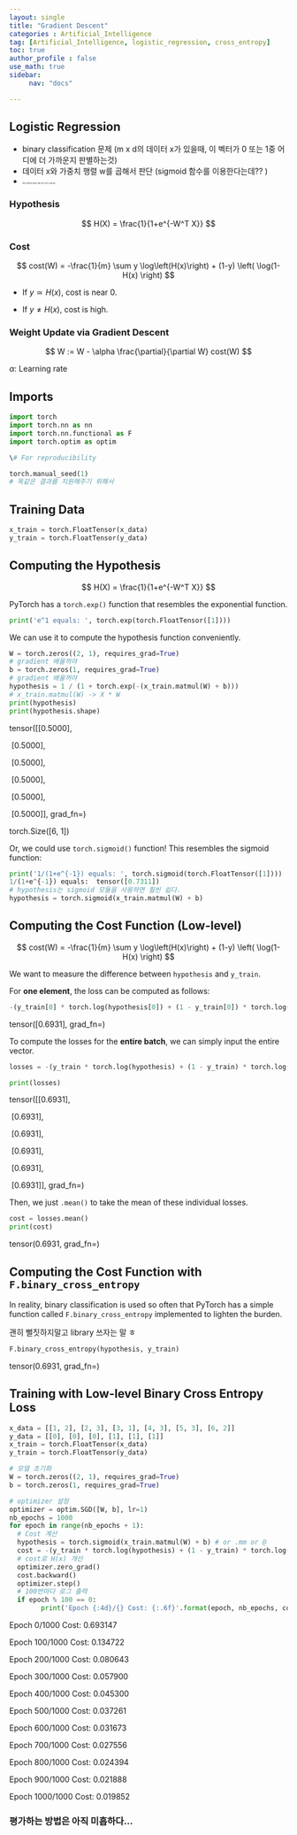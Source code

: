 ```yaml
---
layout: single
title: "Gradient Descent"
categories : Artificial_Intelligence
tag: [Artificial_Intelligence, logistic_regression, cross_entropy]
toc: true
author_profile : false
use_math: true
sidebar:
     nav: "docs"

---
```


### 

## Logistic Regression

* binary classification 문제 (m x d의 데이터 x가 있을때, 이 벡터가 0 또는 1중 어디에 더 가까운지 판별하는것)
* 데이터 x와 가중치 행렬 w를 곱해서 판단 (sigmoid 함수를 이용한다는데?? )
* <img src="/Users/hyundae/Library/Application Support/typora-user-images/스크린샷 2022-08-03 오후 3.30.42.png" alt="스크린샷 2022-08-03 오후 3.30.42" style="zoom:25%;" />

### Hypothesis

$$
H(X) = \frac{1}{1+e^{-W^T X}}
$$

### Cost


$$
cost(W) = -\frac{1}{m} \sum y \log\left(H(x)\right) + (1-y) \left( \log(1-H(x) \right)
$$

- If $y \simeq H(x)$, cost is near 0.

- If $y \neq H(x)$, cost is high.



### Weight Update via Gradient Descent


$$
W := W - \alpha \frac{\partial}{\partial W} cost(W)
$$


$\alpha$: Learning rate



## Imports

```python
import torch
import torch.nn as nn
import torch.nn.functional as F
import torch.optim as optim
```

```python
\# For reproducibility

torch.manual_seed(1)
# 똑같은 결과를 지원해주기 위해서 
```



## Training Data

```python
x_train = torch.FloatTensor(x_data)
y_train = torch.FloatTensor(y_data)
```



## Computing the Hypothesis

$$
H(X) = \frac{1}{1+e^{-W^T X}}
$$



PyTorch has a `torch.exp()` function that resembles the exponential function.

```python
print('e^1 equals: ', torch.exp(torch.FloatTensor([1])))
```

We can use it to compute the hypothesis function conveniently.

```python
W = torch.zeros((2, 1), requires_grad=True)
# gradient 배울꺼야
b = torch.zeros(1, requires_grad=True)
# gradient 배울꺼야
hypothesis = 1 / (1 + torch.exp(-(x_train.matmul(W) + b)))
# x_train.matmul(W) -> X * W
print(hypothesis)
print(hypothesis.shape)
```

 tensor([[0.5000],

​      [0.5000],

​      [0.5000],

​      [0.5000],

​      [0.5000],

​      [0.5000]], grad_fn=<MulBackward>)

  torch.Size([6, 1])

Or, we could use `torch.sigmoid()` function! This resembles the sigmoid function:

```python
print('1/(1+e^{-1}) equals: ', torch.sigmoid(torch.FloatTensor([1])))
1/(1+e^{-1}) equals:  tensor([0.7311])
# hypothesis는 sigmoid 모듈을 사용하면 훨씬 쉽다.
hypothesis = torch.sigmoid(x_train.matmul(W) + b)
```



## Computing the Cost Function (Low-level)

$$
cost(W) = -\frac{1}{m} \sum y \log\left(H(x)\right) + (1-y) \left( \log(1-H(x) \right)
$$

We want to measure the difference between `hypothesis` and `y_train`.

For **one element**, the loss can be computed as follows:

```python
-(y_train[0] * torch.log(hypothesis[0]) + (1 - y_train[0]) * torch.log(1 - hypothesis[0]))
```

  tensor([0.6931], grad_fn=<NegBackward>)



To compute the losses for the **entire batch**, we can simply input the entire vector.

```python
losses = -(y_train * torch.log(hypothesis) + (1 - y_train) * torch.log(1 - hypothesis))

print(losses)
```

  tensor([[0.6931],

​      [0.6931],

​      [0.6931],

​      [0.6931],

​      [0.6931],

​      [0.6931]], grad_fn=<NegBackward>)



Then, we just `.mean()` to take the mean of these individual losses.

```python
cost = losses.mean()
print(cost)
```

  tensor(0.6931, grad_fn=<MeanBackward1>)



## Computing the Cost Function with `F.binary_cross_entropy`

In reality, binary classification is used so often that PyTorch has a simple function called `F.binary_cross_entropy` implemented to lighten the burden.

괜히 뻘짓하지말고 library 쓰자는 말 ㅎ

```python
F.binary_cross_entropy(hypothesis, y_train)
```

 tensor(0.6931, grad_fn=<BinaryCrossEntropyBackward>)



## Training with Low-level Binary Cross Entropy Loss

```python
x_data = [[1, 2], [2, 3], [3, 1], [4, 3], [5, 3], [6, 2]]
y_data = [[0], [0], [0], [1], [1], [1]]
x_train = torch.FloatTensor(x_data)
y_train = torch.FloatTensor(y_data)

# 모델 초기화
W = torch.zeros((2, 1), requires_grad=True)
b = torch.zeros(1, requires_grad=True)

# optimizer 설정
optimizer = optim.SGD([W, b], lr=1)
nb_epochs = 1000
for epoch in range(nb_epochs + 1):
  # Cost 계산
  hypothesis = torch.sigmoid(x_train.matmul(W) + b) # or .mm or @
  cost = -(y_train * torch.log(hypothesis) + (1 - y_train) * torch.log(1 - hypothesis)).mean()
  # cost로 H(x) 개선
  optimizer.zero_grad()
  cost.backward()
  optimizer.step()
  # 100번마다 로그 출력
  if epoch % 100 == 0:
		print('Epoch {:4d}/{} Cost: {:.6f}'.format(epoch, nb_epochs, cost.item()))

```



  Epoch  0/1000 Cost: 0.693147

  Epoch 100/1000 Cost: 0.134722

  Epoch 200/1000 Cost: 0.080643

  Epoch 300/1000 Cost: 0.057900

  Epoch 400/1000 Cost: 0.045300

  Epoch 500/1000 Cost: 0.037261

  Epoch 600/1000 Cost: 0.031673

  Epoch 700/1000 Cost: 0.027556

  Epoch 800/1000 Cost: 0.024394

  Epoch 900/1000 Cost: 0.021888

  Epoch 1000/1000 Cost: 0.019852



### 평가하는 방법은 아직 미흡하다...



